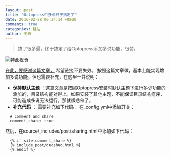 ```yaml
---
layout: post
title: "Octopress中多说终于搞定了"
date: 2016-02-28 00:24:14 +0800
comments: true
categories: 建站
author: 无痕
---
```

>搞了很多遍，终于搞定了给Optopress添加多说功能，很赞。




![特此祝贺](http://cepos.img47.wal8.com/img47/537802_20160227224327/145659192877.jpg
)

[在此，要感谢这篇文章，][1] 希望链接不要失效。
按照这篇文章做，基本上能实现增加多说功能，但也需要补充，在这里一并说明：

 - **保持默认主题** ：这篇文章是按照Optopress安装时默认主题下进行多少功能的添加的，目录结构能对得上。如果安装了其他主题，不能保证目录结构有序，可能造成多说无法运行，那就很悲催了。
 - **补充代码** ： 需要补充如下代码：
 在_config.yml中添加开关：

  ```
    # comment and share
    comment_share: true
  ```
  然后，在source/\_includes/post/sharing.html中添加如下代码：

  ```
    {% if site.comment_share %}
    {% include post/duoshuo.html %}
    {% endif %}
  ```





[1]: http://havee.me/internet/2013-02/add-duoshuo-commemt-system-into-octopress.html
